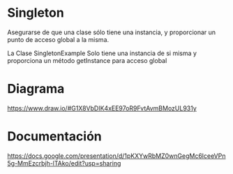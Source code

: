 # Singleton

Asegurarse de que una clase sólo tiene una instancia, y proporcionar un punto de acceso global a la misma.

La Clase SingletonExample Solo tiene una instancia de si misma y proporciona un método getInstance para acceso global


# Diagrama

https://www.draw.io/#G1X8VbDIK4xEE97oR9FvtAvmBMozUL931y


# Documentación

https://docs.google.com/presentation/d/1pKXYwRbMZ0wnGegMc6lceeVPn5g-MmEzcrbjh-lTAko/edit?usp=sharing
